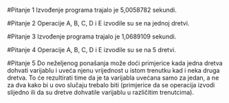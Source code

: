 ﻿#Pitanje 1
Izvođenje programa trajalo je 5,0058782 sekundi.

#Pitanje 2
Operacije A, B, C, D i E izvodile su se na jednoj dretvi.

#Pitanje 3
Izvođenje programa trajalo je 1,0689109 sekundi.

#Pitanje 4
Operacije A, B, C, D i E izvodile su se na 5 dretvi.

#Pitanje 5
Do neželjenog ponašanja može doći primjerice kada jedna dretva dohvati varijablu i uveća 
njenu vrijednost u istom trenutku kad i neka druga dretva. To će rezultirati time da je ta
varijabla uvećana samo za jedan, a ne za dva kako bi u ovo slučaju trebalo biti (primjerice
da se operacija izvodi slijedno ili da su dretve dohvatile varijablu u različitim trenutcima).